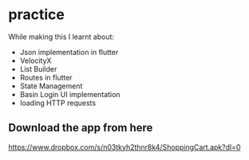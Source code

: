 # practice

While making this I learnt about:
- Json implementation in flutter
- VelocityX
- List Builder
- Routes in flutter
- State Management
- Basin Login UI implementation
- loading HTTP requests
 
## Download the app from here
https://www.dropbox.com/s/n03tkyh2thnr8k4/ShoppingCart.apk?dl=0

